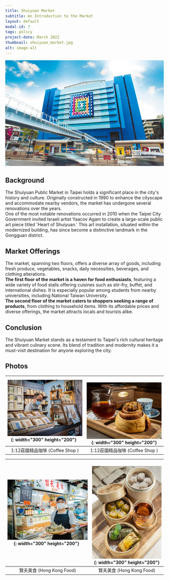 ```yaml
---
title: Shuiyuan Market
subtitle: An Introduction to the Market
layout: default
modal-id: 7
tags: policy
project-date: March 2022
thumbnail: shuiyuan_market.jpg
alt: image-alt
---
```


![Shuiyuan Market](img/portfolio/shuiyuan_market.jpg)

## Background

The Shuiyuan Public Market in Taipei holds a significant place in the city's history and culture. Originally constructed in 1990 to enhance the cityscape and accommodate nearby vendors, the market has undergone several renovations over the years.  
One of the most notable renovations occurred in 2010 when the Taipei City Government invited Israeli artist Yaacov Agam to create a large-scale public art piece titled 'Heart of Shuiyuan.' This art installation, situated within the modernized building, has since become a distinctive landmark in the Gongguan district.


## Market Offerings

The market, spanning two floors, offers a diverse array of goods, including fresh produce, vegetables, snacks, daily necessities, beverages, and clothing alterations.  
**The first floor of the market is a haven for food enthusiasts**, featuring a wide variety of food stalls offering cuisines such as stir-fry, buffet, and international dishes. It is especially popular among students from nearby universities, including National Taiwan University.  
**The second floor of the market caters to shoppers seeking a range of products**, from clothing to household items. With its affordable prices and diverse offerings, the market attracts locals and tourists alike.


## Conclusion

The Shuiyuan Market stands as a testament to Taipei's rich cultural heritage and vibrant culinary scene. Its blend of tradition and modernity makes it a must-visit destination for anyone exploring the city.


## Photos

| ![Shuiyuan Market](img/portfolio/coffee_shop.jpg){: width="300" height="200"} &nbsp; | &nbsp; ![Shuiyuan Market](img/portfolio/coffee2.jpg){: width="300" height="200"}    |
|:-------------------------------:|:--------------------------------:|
| 1:12莊園精品咖啡 (Coffee Shop )  | 1:12莊園精品咖啡 (Coffee Shop )   |

| ![Shuiyuan Market](img/portfolio/hongkong1.jpg){: width="300" height="200"} &nbsp; | &nbsp; ![Shuiyuan Market](img/portfolio/hongkong2.jpg){: width="300" height="200"}  |
|:-------------------------:|:--------------------------:|
|  賢夫美食 (Hong Kong Food) |  賢夫美食 (Hong Kong Food) |
